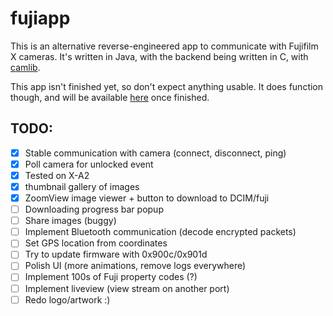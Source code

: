 # fujiapp
This is an alternative reverse-engineered app to communicate with Fujifilm X cameras. It's written in Java,
with the backend being written in C, with [camlib](https://github.com/petabyt/camlib).

This app isn't finished yet, so don't expect anything usable. It does function though, and will be available [here](https://play.google.com/store/apps/details?id=dev.danielc.fujiapp) once finished.

## TODO:
- [x] Stable communication with camera (connect, disconnect, ping)
- [x] Poll camera for unlocked event
- [x] Tested on X-A2
- [x] thumbnail gallery of images
- [x] ZoomView image viewer + button to download to DCIM/fuji
- [ ] Downloading progress bar popup
- [ ] Share images (buggy)
- [ ] Implement Bluetooth communication (decode encrypted packets)
- [ ] Set GPS location from coordinates
- [ ] Try to update firmware with 0x900c/0x901d
- [ ] Polish UI (more animations, remove logs everywhere)
- [ ] Implement 100s of Fuji property codes (?)
- [ ] Implement liveview (view stream on another port)
- [ ] Redo logo/artwork :)

